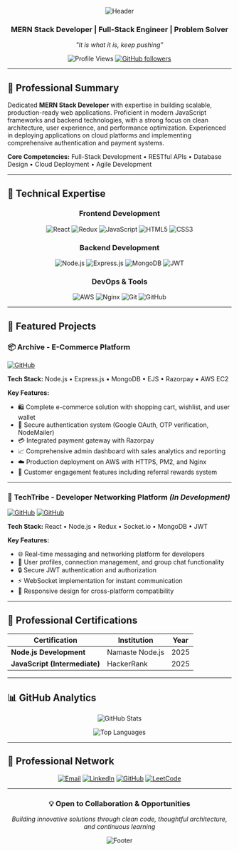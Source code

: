 <div align="center">
  
  ![Header](https://capsule-render.vercel.app/api?type=waving&color=0:667eea,100:764ba2&height=200&section=header&text=SREEHARI%20V%20R&fontSize=50&fontColor=ffffff&animation=twinkling&fontAlignY=35)
  
  ### MERN Stack Developer | Full-Stack Engineer | Problem Solver
  
  *"It is what it is, keep pushing"*
  
  ![Profile Views](https://komarev.com/ghpvc/?username=sreehari-vr&color=0e75b6&style=flat)
  [![GitHub followers](https://img.shields.io/github/followers/sreehari-vr?label=Follow&style=social)](https://github.com/sreehari-vr)
</div>

---

## 🎯 Professional Summary

Dedicated **MERN Stack Developer** with expertise in building scalable, production-ready web applications. Proficient in modern JavaScript frameworks and backend technologies, with a strong focus on clean architecture, user experience, and performance optimization. Experienced in deploying applications on cloud platforms and implementing comprehensive authentication and payment systems.

**Core Competencies:** Full-Stack Development • RESTful APIs • Database Design • Cloud Deployment • Agile Development

---

## 💼 Technical Expertise

<div align="center">

### Frontend Development
![React](https://img.shields.io/badge/React-20232A?style=for-the-badge&logo=react&logoColor=61DAFB)
![Redux](https://img.shields.io/badge/Redux_Toolkit-593D88?style=for-the-badge&logo=redux&logoColor=white)
![JavaScript](https://img.shields.io/badge/JavaScript-F7DF1E?style=for-the-badge&logo=javascript&logoColor=black)
![HTML5](https://img.shields.io/badge/HTML5-E34F26?style=for-the-badge&logo=html5&logoColor=white)
![CSS3](https://img.shields.io/badge/CSS3-1572B6?style=for-the-badge&logo=css3&logoColor=white)

### Backend Development
![Node.js](https://img.shields.io/badge/Node.js-43853D?style=for-the-badge&logo=node.js&logoColor=white)
![Express.js](https://img.shields.io/badge/Express.js-404D59?style=for-the-badge&logo=express&logoColor=white)
![MongoDB](https://img.shields.io/badge/MongoDB-4EA94B?style=for-the-badge&logo=mongodb&logoColor=white)
![JWT](https://img.shields.io/badge/JWT-black?style=for-the-badge&logo=JSON%20web%20tokens)

### DevOps & Tools
![AWS](https://img.shields.io/badge/AWS-232F3E?style=for-the-badge&logo=amazon-aws&logoColor=white)
![Nginx](https://img.shields.io/badge/Nginx-009639?style=for-the-badge&logo=nginx&logoColor=white)
![Git](https://img.shields.io/badge/Git-F05032?style=for-the-badge&logo=git&logoColor=white)
![GitHub](https://img.shields.io/badge/GitHub-100000?style=for-the-badge&logo=github&logoColor=white)

</div>

---

## 🚀 Featured Projects

### 📦 **Archive - E-Commerce Platform**
[![GitHub](https://img.shields.io/badge/View_Code-100000?style=for-the-badge&logo=github&logoColor=white)](https://github.com/sreehari-vr/archive.git)

**Tech Stack:** Node.js • Express.js • MongoDB • EJS • Razorpay • AWS EC2

**Key Features:**
- 🛍️ Complete e-commerce solution with shopping cart, wishlist, and user wallet
- 🔐 Secure authentication system (Google OAuth, OTP verification, NodeMailer)
- 💳 Integrated payment gateway with Razorpay
- 📈 Comprehensive admin dashboard with sales analytics and reporting
- ☁️ Production deployment on AWS with HTTPS, PM2, and Nginx
- 🎁 Customer engagement features including referral rewards system

---

### 💬 **TechTribe - Developer Networking Platform** *(In Development)*
[![GitHub](https://img.shields.io/badge/View_Code-100000?style=for-the-badge&logo=github&logoColor=white)](https://github.com/sreehari-vr/techTribe.git)
[![GitHub](https://img.shields.io/badge/View_Code-100000?style=for-the-badge&logo=github&logoColor=white)](https://github.com/sreehari-vr/frontend.git)

**Tech Stack:** React • Node.js • Redux • Socket.io • MongoDB • JWT

**Key Features:**
- 🌐 Real-time messaging and networking platform for developers
- 👥 User profiles, connection management, and group chat functionality
- 🔒 Secure JWT authentication and authorization
- ⚡ WebSocket implementation for instant communication
- 📱 Responsive design for cross-platform compatibility

---

## 🏅 Professional Certifications

<div align="center">

| Certification | Institution | Year |
|---------------|-------------|------|
| **Node.js Development** | Namaste Node.js | 2025 |
| **JavaScript (Intermediate)** | HackerRank | 2025 |

</div>

---

## 📊 GitHub Analytics

<div align="center">
  
  ![GitHub Stats](https://github-readme-stats.vercel.app/api?username=sreehari-vr&show_icons=true&theme=tokyonight&hide_border=true&count_private=true)
  
  ![Top Languages](https://github-readme-stats.vercel.app/api/top-langs/?username=sreehari-vr&layout=compact&theme=tokyonight&hide_border=true)

  
</div>

---

## 🤝 Professional Network

<div align="center">

[![Email](https://img.shields.io/badge/Email-D14836?style=for-the-badge&logo=gmail&logoColor=white)](mailto:vrsreehari61@gmail.com)
[![LinkedIn](https://img.shields.io/badge/LinkedIn-0077B5?style=for-the-badge&logo=linkedin&logoColor=white)](http://www.linkedin.com/in/sreeharivr)
[![GitHub](https://img.shields.io/badge/GitHub-181717?style=for-the-badge&logo=github&logoColor=white)](https://github.com/sreehari-vr)
[![LeetCode](https://img.shields.io/badge/LeetCode-FFA116?style=for-the-badge&logo=leetcode&logoColor=white)](https://leetcode.com/u/sreehari18/)

</div>

---

<div align="center">
  <h3>💡 Open to Collaboration & Opportunities</h3>
  <p><em>Building innovative solutions through clean code, thoughtful architecture, and continuous learning</em></p>
  
  ![Footer](https://capsule-render.vercel.app/api?type=waving&color=gradient&height=100&section=footer)
</div>
